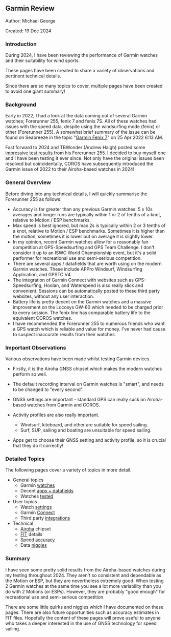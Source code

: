 ## Garmin Review

Author: Michael George

Created: 19 Dec 2024



### Introduction

During 2024, I have been reviewing the performance of Garmin watches and their suitability for wind sports.

These pages have been created to share a variety of observations and pertinent technical details.

Since there are so many topics to cover, multiple pages have been created to avoid one giant summary!



### Background

Early in 2022, I had a look at the data coming out of several Garmin watches; Forerunner 255, fenix 7 and fenix 7S. All of these watches had issues with the speed data, despite using the windsurfing mode (fenix) or other (Forerunner 255). A somewhat brief summary of the issue can be found on Seabreeze in the topic "[Garmin Fenix 7](https://www.seabreeze.com.au/forums/Windsurfing/Gps/Garmin-Fenix-7?page=2)" on 25 Apr 2022 6:13 AM.

Fast forward to 2024 and TBWonder (Andrew Haigh) posted some [impressive test results](https://www.seabreeze.com.au/forums/Windsurfing/Gps/Garmin-255-vs-Mini-Motion-vs-ESP-logger) from his Forerunner 255. I decided to buy myself one and I have been testing it ever since. Not only have the original issues been resolved but coincidentally, COROS have subsequently introduced the Garmin issue of 2022 to their Airoha-based watches in 2024!



### General Overview

Before diving into any technical details, I will quickly summarise the Forerunner 255 as follows:

- Accuracy is far greater than any previous Garmin watches. 5 x 10s averages and longer runs are typically within 1 or 2 of tenths of a knot, relative to Motion / ESP benchmarks.
- Max speed is best ignored, but max 2s is typically within 2 or 3 tenths of a knot, relative to Motion / ESP benchmarks. Sometimes it is higher than the motion, sometimes it is lower but on average it is slightly lower.
- In my opinion, recent Garmin watches allow for a reasonably fair competition at GPS-Speedsurfing and GPS Team Challenge. I don't consider it up to an ISWC World Championship event, but it's a solid performer for recreational use and semi-serious competition.
- There are several apps / datafields that are worth using on the modern Garmin watches. These include APPro Windsurf, Windsurfing Application, and GPSTC V4.
- The integration of Garmin Connect with websites such as GPS-Speedsurfing, Hoolan, and Waterspeed is also really slick and convenient. Sessions can be automatically posted to these third party websites, without any user interaction.
- Battery life is pretty decent on the Garmin watches and a massive improvement on the Locosys GW-60 which needed to be charged prior to every session. The fenix line has comparable battery life to the equivalent COROS watches.
- I have recommended the Forerunner 255 to numerous friends who want a GPS watch which is reliable and value for money. I've never had cause to suspect inaccurate results from their watches.



### Important Observations

Various observations have been made whilst testing Garmin devices.

- Firstly, it is the Airoha GNSS chipset which makes the modern watches perform so well. 
- The default recording interval on Garmin watches is "smart", and needs to be changed to "every second".
- GNSS settings are important - standard GPS can really suck on Airoha-based watches from Garmin and COROS.
- Activity profiles are also really important.
  - Windsurf, kiteboard, and other are suitable for speed sailing.
  - Surf, SUP, sailing and boating are unsuitable for speed sailing.

- Apps get to choose their GNSS setting and activity profile, so it is crucial that they do it correctly!



### Detailed Topics

The following pages cover a variety of topics in more detail.

- General topics
  - Garmin [watches](../watches/README.md)
  - Decent [apps + datafields](apps.md)
  - Watches [tested](tested.md)
- User topics
  - Watch [settings](settings.md)
  - Garmin [Connect](connect.md)
  - Third party [integrations](integrations.md)
- Technical
  - [Airoha](airoha.md) chipset
  - [FIT](fit.md) details
  - Speed [accuracy](accuracy.md)
  - Data [niggles](niggles.md)



### Summary

I have seen some pretty solid results from the Airoha-based watches during my testing throughout 2024. They aren't so consistent and dependable as the Motion or ESP, but they are nevertheless extremely good. When testing 2 Garmin watches at the same time you see a lot more variability than you do with 2 Motions (or ESPs). However, they are probably "good enough" for recreational use and semi-serious competition.

There are some little quirks and niggles which I have documented on these pages. There are also future opportunities such as accuracy estimates in FIT files. Hopefully the content of these pages will prove useful to anyone who takes a deeper interested in the use of GNSS technology for speed sailing.
